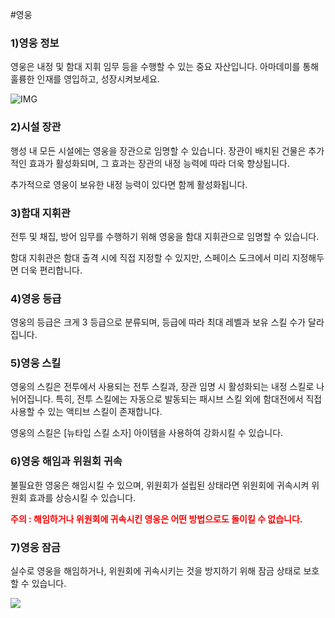 

#영웅

### 1)영웅 정보

 영웅은 내정 및 함대 지휘 임무 등을 수행할 수 있는 중요 자산입니다. 아마데미를 통해 훌륭한 인재를 영입하고, 성장시켜보세요.

![IMG]()



### 2)시설 장관

 행성 내 모든 시설에는 영웅을 장관으로 임명할 수 있습니다. 장관이 배치된 건물은 추가적인 효과가 활성화되며, 그 효과는 장관의 내정 능력에 따라 더욱 향상됩니다.

추가적으로 영웅이 보유한 내정 능력이 있다면 함께 활성화됩니다.



### 3)함대 지휘관

 전투 및 채집, 방어 임무를 수행하기 위해 영웅을 함대 지휘관으로 임명할 수 있습니다.

함대 지휘관은 함대 출격 시에 직접 지정할 수 있지만, 스페이스 도크에서 미리 지정해두면 더욱 편리합니다.



### 4)영웅 등급

 영웅의 등급은 크게 3 등급으로 분류되며, 등급에 따라 최대 레벨과 보유 스킬 수가 달라집니다.



### 5)영웅 스킬

 영웅의 스킬은 전투에서 사용되는 전투 스킬과, 장관 임명 시 활성화되는 내정 스킬로 나뉘어집니다. 특히, 전투 스킬에는 자동으로 발동되는 패시브 스킬 외에 함대전에서 직접 사용할 수 있는 액티브 스킬이 존재합니다.

영웅의 스킬은 [뉴타입 스킬 소자] 아이템을 사용하여 강화시킬 수 있습니다.



### 6)영웅 해임과 위원회 귀속

 불필요한 영웅은 해임시킬 수 있으며, 위원회가 설립된 상태라면 위원회에 귀속시켜 위원회 효과를 상승시킬 수 있습니다.

<font color="red">**주의 : 해임하거나 위원회에 귀속시킨 영웅은 어떤 방법으로도 돌이킬 수 없습니다.**</font>



### 7)영웅 잠금

 실수로 영웅을 해임하거나, 위원회에 귀속시키는 것을 방지하기 위해 잠금 상태로 보호할 수 있습니다.

![](https://s3.ap-northeast-2.amazonaws.com/an2img/guide/300_001HeroLock.png)